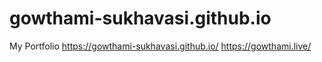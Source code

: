 # gowthami-sukhavasi.github.io
My Portfolio
https://gowthami-sukhavasi.github.io/
https://gowthami.live/
